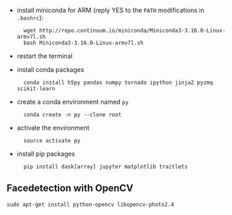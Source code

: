 * install miniconda for ARM (reply YES to the `PATH` modifications in `.bashrc`):

        wget http://repo.continuum.io/miniconda/Miniconda3-3.16.0-Linux-armv7l.sh
        bash Miniconda3-3.16.0-Linux-armv7l.sh 

* restart the terminal
* install conda packages

        conda install h5py pandas numpy tornado ipython jinja2 pyzmq scikit-learn

* create a conda environment named `py`

        conda create -n py --clone root

* activate the environment

        source activate py

* install pip packages

        pip install dask[array] jupyter matplotlib traitlets

## Facedetection with OpenCV

    sudo apt-get install python-opencv libopencv-photo2.4
